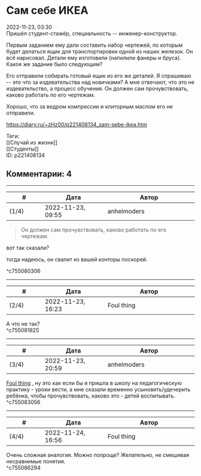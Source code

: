 Сам себе ИКЕА
=============

  
2022-11-23, 03:30  
 Пришёл студент-стажёр, специальность -- инженер-конструктор.   
   
 Первым заданием ему дали составить набор чертежей, по которым будет делаться ящик для транспортировки одной из наших железок. Он всё нарисовал. Детали ему изготовили (напилили фанеры и бруса). Какое же задание было следующим?   
   
 Его отправили собирать готовый ящик из его же деталей. Я спрашиваю -- это что за издевательства над новичками? А мне отвечают, что это не издевательство, а процесс обучения. Он должен сам прочувствовать, каково работать по его чертежам.   
   
 Хорошо, что за ведром компрессии и клиторным маслом его не отправили.   
  
<https://diary.ru/~zHz00/p221408134_sam-sebe-ikea.htm>  
  
Теги:  
[[Случай из жизни]]  
[[Студенты]]  
ID: p221408134  


Комментарии: 4
--------------

  


---



|         #         |              Дата              |                     Автор                     |           ID           |
| --- | --- | --- | --- |
| (1/4) | 2022-11-23, 09:55 | anhelmoders | c755080306 |

  
  >Он должен сам прочувствовать, каково работать по его чертежам. 

   
  вот так сказали? 

   
  тогда надеюсь, он свалит из вашей конторы поскорей. 

   
 ^c755080306

---



|         #         |              Дата              |                     Автор                     |           ID           |
| --- | --- | --- | --- |
| (2/4) | 2022-11-23, 16:23 | Foul thing | c755081825 |

  
 А что не так?   
 ^c755081825

---



|         #         |              Дата              |                     Автор                     |           ID           |
| --- | --- | --- | --- |
| (3/4) | 2022-11-23, 20:59 | anhelmoders | c755083056 |

  
  [Foul thing](https://foulthing.diary.ru "Temporary Internet Flies")  , ну это как если бы я пришла в школу на педагогическую практику - уроки вести, а мне сказали временно усыновить/удечерить ребёнка, чтобы прочувствовать, каково это - детей воспитывать.   
 ^c755083056

---



|         #         |              Дата              |                     Автор                     |           ID           |
| --- | --- | --- | --- |
| (4/4) | 2022-11-24, 16:56 | Foul thing | c755086294 |

  
 Очень сложная аналогия. Можно попроще? Желательно, не смешивая несравнимые понятия.   
 ^c755086294